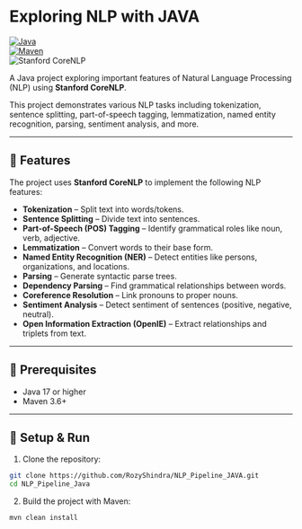 # Exploring NLP with JAVA

[![Java](https://img.shields.io/badge/Java-17+-orange.svg)](https://www.oracle.com/java/)  
[![Maven](https://img.shields.io/badge/Maven-3.6+-blue.svg)](https://maven.apache.org/)  
![Stanford CoreNLP](https://img.shields.io/badge/Stanford_CoreNLP-4.5.10-red.svg) 

A Java project exploring important features of Natural Language Processing (NLP) using **Stanford CoreNLP**.  

This project demonstrates various NLP tasks including tokenization, sentence splitting, part-of-speech tagging, lemmatization, named entity recognition, parsing, sentiment analysis, and more.

---

## 🔹 Features

The project uses **Stanford CoreNLP** to implement the following NLP features:

- **Tokenization** – Split text into words/tokens.
- **Sentence Splitting** – Divide text into sentences.
- **Part-of-Speech (POS) Tagging** – Identify grammatical roles like noun, verb, adjective.
- **Lemmatization** – Convert words to their base form.
- **Named Entity Recognition (NER)** – Detect entities like persons, organizations, and locations.
- **Parsing** – Generate syntactic parse trees.
- **Dependency Parsing** – Find grammatical relationships between words.
- **Coreference Resolution** – Link pronouns to proper nouns.
- **Sentiment Analysis** – Detect sentiment of sentences (positive, negative, neutral).
- **Open Information Extraction (OpenIE)** – Extract relationships and triplets from text.

---


## 🔹 Prerequisites

- Java 17 or higher
- Maven 3.6+  

---

## 🔹 Setup & Run

1. Clone the repository:
```bash
git clone https://github.com/RozyShindra/NLP_Pipeline_JAVA.git
cd NLP_Pipeline_Java
```
2. Build the project with Maven:
```bash
mvn clean install
```

